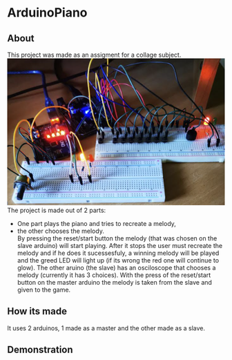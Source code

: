 # ArduinoPiano
## About
This project was made as an assigment for a collage subject.
![](https://github.com/ZigiMigi/ArduinoPiano/blob/main/IRL_Project.png)  
The project is made out of 2 parts:
- One part plays the piano and tries to recreate a melody,
- the other chooses the melody.  
By pressing the reset/start button the melody (that was chosen on the slave arduino) will start playing. After it stops the user must recreate the melody and if he does it sucessesfuly, a winning melody will be played and the greed LED will light up (if its wrong the red one will continue to glow). The other aruino (the slave) has an osciloscope that chooses a  melody (currently it has 3 choices). With the press of the reset/start button on the master arduino the melody is taken from the slave and given to the game.

## How its made
It uses 2 arduinos, 1 made as a master and the other made as a slave.

## Demonstration

